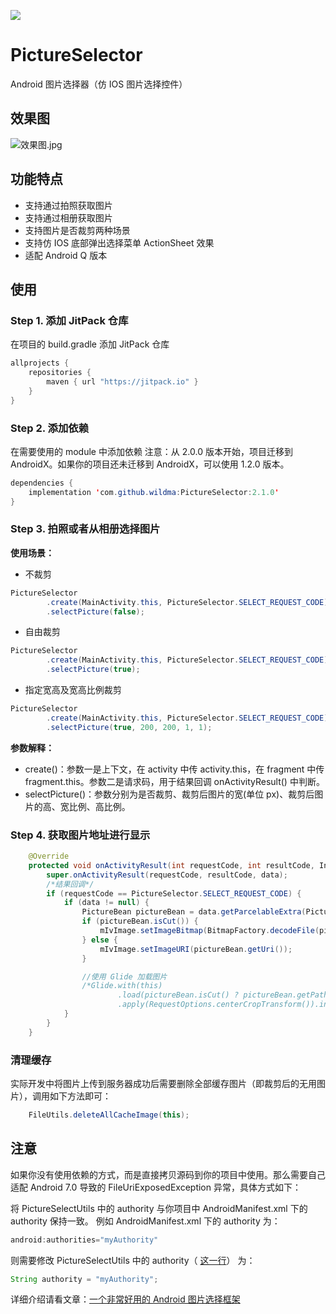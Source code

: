 [![](https://jitpack.io/v/wildma/PictureSelector.svg)](https://jitpack.io/#wildma/PictureSelector)

# PictureSelector
Android 图片选择器（仿 IOS 图片选择控件）

## 效果图

![效果图.jpg](https://upload-images.jianshu.io/upload_images/5382223-9d82fb9c0f22bfb2.jpg?imageMogr2/auto-orient/strip%7CimageView2/2/w/1240)

## 功能特点
- 支持通过拍照获取图片
- 支持通过相册获取图片
- 支持图片是否裁剪两种场景
- 支持仿 IOS 底部弹出选择菜单 ActionSheet 效果
- 适配 Android Q 版本

## 使用
### Step 1. 添加 JitPack 仓库
在项目的 build.gradle 添加 JitPack 仓库
```java
allprojects {
    repositories {
        maven { url "https://jitpack.io" }
    }
}
```
### Step 2. 添加依赖
在需要使用的 module 中添加依赖
注意：从 2.0.0 版本开始，项目迁移到 AndroidX。如果你的项目还未迁移到 AndroidX，可以使用 1.2.0 版本。
```java
dependencies {
	implementation 'com.github.wildma:PictureSelector:2.1.0'
}
```
### Step 3. 拍照或者从相册选择图片
**使用场景：**
- 不裁剪
```java
PictureSelector
        .create(MainActivity.this, PictureSelector.SELECT_REQUEST_CODE)
        .selectPicture(false);
```

- 自由裁剪
```java
PictureSelector
        .create(MainActivity.this, PictureSelector.SELECT_REQUEST_CODE)
        .selectPicture(true);
```

- 指定宽高及宽高比例裁剪
```java
PictureSelector
        .create(MainActivity.this, PictureSelector.SELECT_REQUEST_CODE)
        .selectPicture(true, 200, 200, 1, 1);
```

**参数解释：**
- create()：参数一是上下文，在 activity 中传 activity.this，在 fragment 中传 fragment.this。参数二是请求码，用于结果回调 onActivityResult() 中判断。
- selectPicture()：参数分别为是否裁剪、裁剪后图片的宽(单位 px)、裁剪后图片的高、宽比例、高比例。

### Step 4. 获取图片地址进行显示
```java
    @Override
    protected void onActivityResult(int requestCode, int resultCode, Intent data) {
        super.onActivityResult(requestCode, resultCode, data);
        /*结果回调*/
        if (requestCode == PictureSelector.SELECT_REQUEST_CODE) {
            if (data != null) {
                PictureBean pictureBean = data.getParcelableExtra(PictureSelector.PICTURE_RESULT);
                if (pictureBean.isCut()) {
                    mIvImage.setImageBitmap(BitmapFactory.decodeFile(pictureBean.getPath()));
                } else {
                    mIvImage.setImageURI(pictureBean.getUri());
                }

                //使用 Glide 加载图片
                /*Glide.with(this)
                        .load(pictureBean.isCut() ? pictureBean.getPath() : pictureBean.getUri())
                        .apply(RequestOptions.centerCropTransform()).into(mIvImage);*/
            }
        }
    }
```

### 清理缓存
实际开发中将图片上传到服务器成功后需要删除全部缓存图片（即裁剪后的无用图片），调用如下方法即可：
```java
    FileUtils.deleteAllCacheImage(this);
```

## 注意
如果你没有使用依赖的方式，而是直接拷贝源码到你的项目中使用。那么需要自己适配 Android 7.0 导致的 FileUriExposedException 异常，具体方式如下：

将 PictureSelectUtils 中的 authority 与你项目中 AndroidManifest.xml 下的 authority 保持一致。
例如 AndroidManifest.xml 下的 authority 为：
```java
android:authorities="myAuthority"
```
则需要修改 PictureSelectUtils 中的 authority（ [这一行](https://github.com/wildma/PictureSelector/blob/master/pictureselector/src/main/java/com/wildma/pictureselector/PictureSelectUtils.java#L85)） 为：
```java
String authority = "myAuthority";
```


详细介绍请看文章：[一个非常好用的 Android 图片选择框架](https://www.jianshu.com/p/6ac6b681c413)
